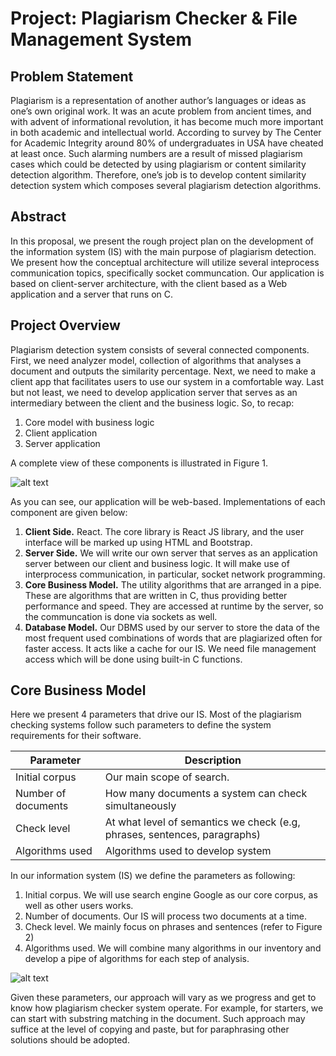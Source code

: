 # Project: Plagiarism Checker & File Management System

## Problem Statement
Plagiarism is a representation of another author’s languages or ideas as one’s own original work. It was an acute problem from ancient times, and with advent of informational revolution, it has become much more important in both academic and intellectual world. 
According to survey by The Center for Academic Integrity around 80% of undergraduates in USA have cheated at least once. Such alarming numbers are a result of missed plagiarism cases which could be detected by using plagiarism or content similarity detection algorithm.
Therefore, one’s job is to develop content similarity detection system which composes several plagiarism detection algorithms.

## Abstract
In this proposal, we present the rough project plan on the development of the information system (IS) with the main purpose of plagiarism detection. We present how the conceptual architecture will utilize several inteprocess communication topics, specifically socket communcation. Our application is based on client-server architecture, with the client based as a Web application and a server that runs on C. 

## Project Overview
Plagiarism detection system consists of several connected components. First, we need analyzer model, collection of algorithms that analyses a document and outputs the similarity percentage. Next, we need to make a client app that facilitates users to use our system in a comfortable way. Last but not least, we need to develop application server that serves as an intermediary between the client and the business logic. So, to recap:
1. Core model with business logic
2. Client application
3. Server application

A complete view of these components is illustrated in Figure 1.

![alt text](https://user-images.githubusercontent.com/26520665/145014825-5881b1d1-6477-4118-a82a-de2037867734.png)

As you can see, our application will be web-based. Implementations of each component are given below:
1. **Client Side.** React. The core library is React JS library, and the user interface will be marked up using HTML and Bootstrap.
2. **Server Side.**
We will write our own server that serves as an application server between our client and business logic. It will make use of interprocess communication, in particular, socket network programming.
3. **Core Business Model.** The utility algorithms that are arranged in a pipe. These are algorithms that are written in C, thus providing better performance and speed. They are accessed at runtime by the server, so the communcation is done via sockets as well.
4. **Database Model.** Our DBMS used by our server to store the data of the most frequent used combinations of words that are plagiarized often for faster access. It acts like a cache for our IS. We need file management access which will be done using built-in C functions.

## Core Business Model 
Here we present 4 parameters that drive our IS. Most of the plagiarism checking systems follow such parameters to define the system requirements for their software.

Parameter           |	Description
------------------- | --------------------------------------------------------------------------
Initial corpus      | Our main scope of search. 
Number of documents | How many documents a system can check simultaneously
Check level         | At what level of semantics we check (e.g, phrases, sentences, paragraphs)
Algorithms used     | Algorithms used to develop system

In our information system (IS) we define the parameters as following:
1. Initial corpus. We will use search engine Google as our core corpus, as well as other users works.
2. Number of documents. Our IS will process two documents at a time.
3. Check level. We mainly focus on phrases and sentences (refer to Figure 2)
4. Algorithms used. We will combine many algorithms in our inventory and develop a pipe of algorithms for each step of analysis.

![alt text](https://user-images.githubusercontent.com/26520665/145015930-d20efcd9-cfeb-46d0-be0b-0907e38e9acc.png)

Given these parameters, our approach will vary as we progress and get to know how plagiarism checker system operate. For example, for starters, we can start with substring matching in the document. Such approach may suffice at the level of copying and paste, but for paraphrasing other solutions should be adopted.
